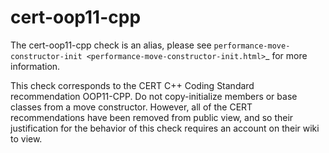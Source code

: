cert-oop11-cpp
==============

The cert-oop11-cpp check is an alias, please see
`performance-move-constructor-init <performance-move-constructor-init.html>`\_
for more information.

This check corresponds to the CERT C++ Coding Standard recommendation
OOP11-CPP. Do not copy-initialize members or base classes from a move
constructor. However, all of the CERT recommendations have been removed
from public view, and so their justification for the behavior of this
check requires an account on their wiki to view.
